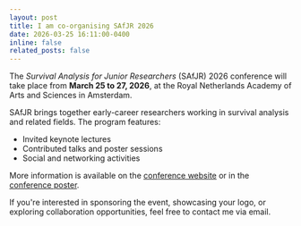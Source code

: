 ```yaml
---
layout: post
title: I am co-organising SAfJR 2026
date: 2026-03-25 16:11:00-0400
inline: false
related_posts: false
---
```


The *Survival Analysis for Junior Researchers* (SAfJR) 2026 conference will take place from **March 25 to 27, 2026**, at the Royal Netherlands Academy of Arts and Sciences in Amsterdam.

SAfJR brings together early-career researchers working in survival analysis and related fields. The program features:

- Invited keynote lectures  
- Contributed talks and poster sessions  
- Social and networking activities

More information is available on the [conference website](https://www.safjr.org/) or in the [conference poster](assets/pdf/Poster_SAfJR2026.pdf).

If you're interested in sponsoring the event, showcasing your logo, or exploring collaboration opportunities, feel free to contact me via email.
